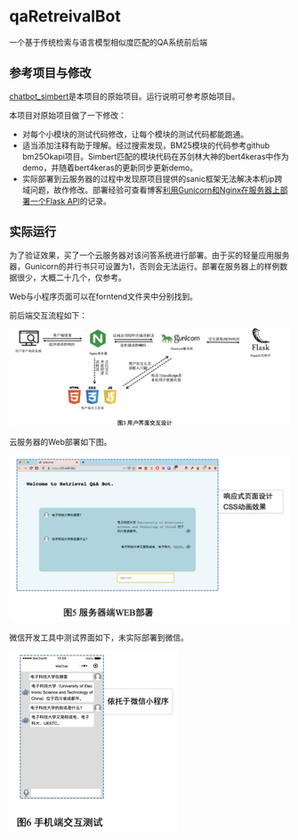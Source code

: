 # qaRetreivalBot

一个基于传统检索与语言模型相似度匹配的QA系统前后端

## 参考项目与修改

[chatbot_simbert](https://github.com/ZJJDJJ/chatbot_simbert)是本项目的原始项目。运行说明可参考原始项目。

本项目对原始项目做了一下修改：

- 对每个小模块的测试代码修改，让每个模块的测试代码都能跑通。
- 适当添加注释有助于理解。经过搜索发现，BM25模块的代码参考github bm25Okapi项目。Simbert匹配的模块代码在苏剑林大神的bert4keras中作为demo，并随着bert4keras的更新同步更新demo。
- 实际部署到云服务器的过程中发现原项目提供的sanic框架无法解决本机ip跨域问题，故作修改。部署经验可查看博客[利用Gunicorn和Nginx在服务器上部署一个Flask API](https://machacroissant.github.io/2021/03/29/gunicorn-nginx-flask-api/)的记录。

## 实际运行

为了验证效果，买了一个云服务器对该问答系统进行部署。由于买的轻量应用服务器，Gunicorn的并行书只可设置为1，否则会无法运行。部署在服务器上的样例数据很少，大概二十几个，仅参考。

Web与小程序页面可以在forntend文件夹中分别找到。

前后端交互流程如下：

<img src="./pics/4.png" alt="截屏2021-06-05 下午11.33.39" style="zoom:50%;" />

云服务器的Web部署如下图。

<img src="./pics/1.png" alt="截屏2021-06-05 下午11.33.39" style="zoom:50%;" />

微信开发工具中测试界面如下，未实际部署到微信。

<img src="./pics/2.png" alt="截屏2021-06-05 下午11.33.39" style="zoom:50%;" />

